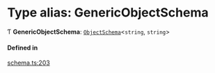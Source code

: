 # Type alias: GenericObjectSchema

Ƭ **GenericObjectSchema**: [`ObjectSchema`](../interfaces/ObjectSchema.md)<`string`, `string`\>

#### Defined in

[schema.ts:203](https://github.com/coda/packs-sdk/blob/main/schema.ts#L203)
